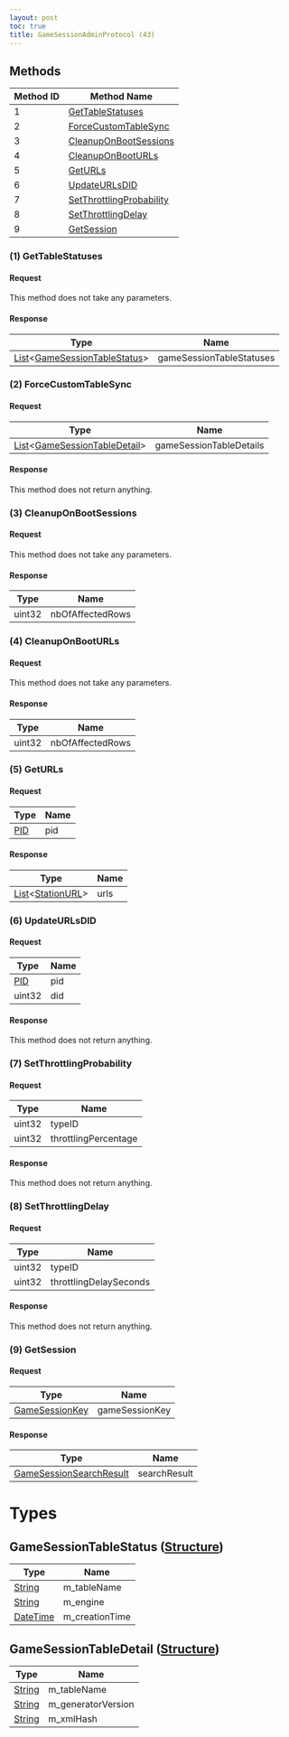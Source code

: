 ```yaml
---
layout: post
toc: true
title: GameSessionAdminProtocol (43)
---
```


## Methods

| Method ID | Method Name                                             |
| --------- | ------------------------------------------------------- |
| 1         | [GetTableStatuses](#1-gettablestatuses)                 |
| 2         | [ForceCustomTableSync](#2-forcecustomtablesync)         |
| 3         | [CleanupOnBootSessions](#3-cleanuponbootsessions)       |
| 4         | [CleanupOnBootURLs](#4-cleanuponbooturls)               |
| 5         | [GetURLs](#5-geturls)                                   |
| 6         | [UpdateURLsDID](#6-updateurlsdid)                       |
| 7         | [SetThrottlingProbability](#7-setthrottlingprobability) |
| 8         | [SetThrottlingDelay](#8-setthrottlingdelay)             |
| 9         | [GetSession](#9-getsession)                             |

### (1) GetTableStatuses
#### Request
This method does not take any parameters.
#### Response

| Type                                                                      | Name                     |
| ------------------------------------------------------------------------- | ------------------------ |
| [List]&lt;[GameSessionTableStatus](#gamesessiontablestatus-structure)&gt; | gameSessionTableStatuses |

### (2) ForceCustomTableSync
#### Request

| Type                                                                      | Name                    |
| ------------------------------------------------------------------------- | ----------------------- |
| [List]&lt;[GameSessionTableDetail](#gamesessiontabledetail-structure)&gt; | gameSessionTableDetails |

#### Response
This method does not return anything.

### (3) CleanupOnBootSessions
#### Request
This method does not take any parameters.
#### Response

| Type   | Name             |
| ------ | ---------------- |
| uint32 | nbOfAffectedRows |

### (4) CleanupOnBootURLs
#### Request
This method does not take any parameters.
#### Response

| Type   | Name             |
| ------ | ---------------- |
| uint32 | nbOfAffectedRows |

### (5) GetURLs
#### Request

| Type  | Name |
| ----- | ---- |
| [PID] | pid  |

#### Response

| Type                       | Name |
| -------------------------- | ---- |
| [List]&lt;[StationURL]&gt; | urls |

### (6) UpdateURLsDID
#### Request

| Type   | Name |
| ------ | ---- |
| [PID]  | pid  |
| uint32 | did  |

#### Response
This method does not return anything.

### (7) SetThrottlingProbability
#### Request

| Type   | Name                 |
| ------ | -------------------- |
| uint32 | typeID               |
| uint32 | throttlingPercentage |

#### Response
This method does not return anything.

### (8) SetThrottlingDelay
#### Request

| Type   | Name                   |
| ------ | ---------------------- |
| uint32 | typeID                 |
| uint32 | throttlingDelaySeconds |

#### Response
This method does not return anything.

### (9) GetSession
#### Request

| Type             | Name           |
| ---------------- | -------------- |
| [GameSessionKey] | gameSessionKey |

#### Response

| Type                      | Name         |
| ------------------------- | ------------ |
| [GameSessionSearchResult] | searchResult |

# Types

## GameSessionTableStatus ([Structure])

| Type       | Name           |
| ---------- | -------------- |
| [String]   | m_tableName    |
| [String]   | m_engine       |
| [DateTime] | m_creationTime |

## GameSessionTableDetail ([Structure])

| Type     | Name               |
| -------- | ------------------ |
| [String] | m_tableName        |
| [String] | m_generatorVersion |
| [String] | m_xmlHash          |

[GameSessionKey]: /docs/nex/protocols/game-session#gamesessionkey-structure
[GameSessionSearchResult]: /docs/nex/protocols/game-session#gamesessionsearchresult-structure

[Structure]: /docs/nex/types#structure
[List]: /docs/nex/types#list
[String]: /docs/nex/types#string
[DateTime]: /docs/nex/types#datetime
[PID]: /docs/nex/types#pid
[StationURL]: /docs/nex/types#stationurl
